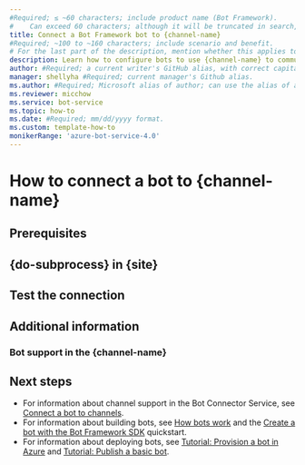```yaml
---
#Required; ≤ ~60 characters; include product name (Bot Framework).
#    Can exceed 60 characters; although it will be truncated in search, The keywords are still valuable.
title: Connect a Bot Framework bot to {channel-name}
#Required; ~100 to ~160 characters; include scenario and benefit.
# For the last part of the description, mention whether this applies to the Azure AI Bot Service, a custom channel adapter, or both.
description: Learn how to configure bots to use {channel-name} to communicate with people. See how to connect bots to {channel-name} through {the-type-of-connection}.
author: #Required; a current writer's GitHub alias, with correct capitalization.
manager: shellyha #Required; current manager's Github alias.
ms.author: #Required; Microsoft alias of author; can use the alias of an MS FTE on the team (yours or iawilt).
ms.reviewer: micchow
ms.service: bot-service
ms.topic: how-to
ms.date: #Required; mm/dd/yyyy format.
ms.custom: template-how-to
monikerRange: 'azure-bot-service-4.0'
---
```


<!-- This template provides the basic structure of a how-to connect-to-a-particular-channel article.
    1. Make sure all placeholder text is replaced with appropriate values.
    1. Remove all the comments in this template before you sign-off or merge to the main branch.
-->

# How to connect a bot to {channel-name}

<!-- Introductory paragraphs:

This article describes how to connect a bot to {channel-name}.
The {channel-name} channel lets your bot communicate with users through {summary-of-service-or-device}.

# If there's an official custom channel adapter, mention it with a link to its docs (in V5, the SDK proper will no longer contain concrete custom channel adapters).

-->

<!-- Add explanation of the most important moving pieces of the channel's docs, with links, such as:
- the root of their dev docs
- if different, the start of the bot-specific topic set
- their schema docs
# our activity and card schema docs:
- For more information about the Bot Framework protocols, see:
  [Bot Framework activity schema](https://github.com/Microsoft/botframework-sdk/blob/main/specs/botframework-activity/botframework-activity.md) and
  [Bot Framework card schema](https://github.com/Microsoft/botframework-sdk/blob/main/specs/botframework-activity/botframework-cards.md).
-->

## Prerequisites

<!-- Remove this section if prerequisites are not needed

# If the how-to requires Azure.
- An Azure subscription. If you don't already have one, create a [free account](https://azure.microsoft.com/free/?WT.mc_id=A261C142F) before you begin.
- A bot published to Azure that you want to connect to {channel-name}.

# If the how-to requires a channel-specific developer account, prefer their phrasing for the link for creating the account.
- If you don't have a {channel-name} developer account, [{sign-up-for-one}]({their-link}).

# Add additional prereqs as necessary.

-->

<!--
If the user need to go back and forth between the Azure portal and the channel's developer site.
Make explicit which site the subprocess is for, both in the heading and as the first step of the procedure.
-->
## {do-subprocess} in {site}

<!-- steps, with optional preamble-->

## Test the connection

<!-- Procedures
# This should be pretty light, as the sample bot should be ready'ish.
-->

## Additional information

<!-- Does the channel support a testing/staging environment for bot clients?
# If so, point to their docs for managing that.
-->

### Bot support in the {channel-name}

<!-- Overview of supported aspects of the channel...if we can get this info from the devs.
# What gets mapped to what, in both directions?
   - what Bot Framework features are supported or not? How are they surfaced in the channel?
   - what channel features are supported or not? How are they surfaced as an activity?
# Are there novel timing restrictions?
# Are there novel authentication requirements?
-->

## Next steps

<!-- These links assume the article is in the root of the `articles` folder. -->

- For information about channel support in the Bot Connector Service, see [Connect a bot to channels](bot-service-manage-channels.md).
- For information about building bots, see [How bots work](v4sdk/bot-builder-basics.md) and the [Create a bot with the Bot Framework SDK](bot-service-quickstart-create-bot.md) quickstart.
- For information about deploying bots, see [Tutorial: Provision a bot in Azure](tutorial-provision-a-bot.md) and [Tutorial: Publish a basic bot](tutorial-publish-a-bot.md).

<!--
Remove all the comments in this template before you sign-off or merge to the 
main branch.
-->
